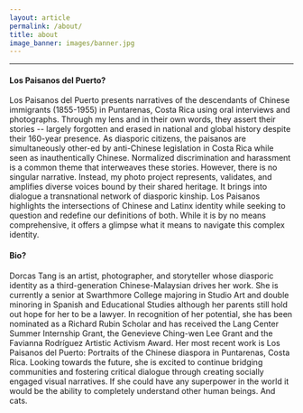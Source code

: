```yaml
---
layout: article
permalink: /about/
title: about
image_banner: images/banner.jpg
---
```


<hr/>

#### Los Paisanos del Puerto?

Los Paisanos del Puerto presents narratives of the descendants of Chinese immigrants (1855-1955) in Puntarenas, Costa Rica using oral interviews and photographs. Through my lens and in their own words, they assert their stories -- largely forgotten and erased in national and global history despite their 160-year presence. As diasporic citizens, the paisanos are simultaneously other-ed by anti-Chinese legislation in Costa Rica while seen as inauthentically Chinese. Normalized discrimination and harassment is a common theme that interweaves these stories. However, there is no singular narrative. Instead, my photo project represents, validates, and amplifies diverse voices bound by their shared heritage. It brings into dialogue a transnational network of diasporic kinship. Los Paisanos highlights the intersections of Chinese and Latinx identity while seeking to question and redefine our definitions of both. While it is by no means comprehensive, it offers a glimpse what it means to navigate this complex identity. 




#### Bio?

Dorcas Tang is an artist, photographer, and storyteller whose diasporic identity as a third-generation Chinese-Malaysian drives her work. She is currently a senior at Swarthmore College majoring in Studio Art and double minoring in Spanish and Educational Studies although her parents still hold out hope for her to be a lawyer. In recognition of her potential, she has been nominated as a Richard Rubin Scholar and has received the Lang Center Summer Internship Grant, the Genevieve Ching-wen Lee Grant and the Favianna Rodríguez Artistic Activism Award. Her most recent work is Los Paisanos del Puerto: Portraits of the Chinese diaspora in Puntarenas, Costa Rica. Looking towards the future, she is excited to continue bridging communities and fostering critical dialogue through creating socially engaged visual narratives. If she could have any superpower in the world it would be the ability to completely understand other human beings. And cats. 